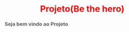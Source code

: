 <style>
  #title {
  text-align:center;
  color:red;
  }
  .subtitle {
  opacity:0.7;
  }
</style>


<h1 color='red' id='title'>Projeto(Be the hero)</h1>
<h3 class='subtitle'>Seja bem vindo ao Projeto</h3>
